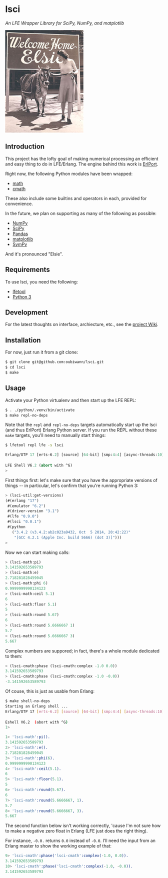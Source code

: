 # lsci

*An LFE Wrapper Library for SciPy, NumPy, and matplotlib*

<img src="resources/images/WelcomeHomeElsie.jpg"/>


## Introduction

This project has the lofty goal of making numerical processing an efficient and
easy thing to do in LFE/Erlang. The engine behind this work is
[ErlPort](http://erlport.org/docs/python.html).

Right now, the following Python modules have been wrapped:

 * [math](https://docs.python.org/3/library/math.html)
 * [cmath](https://docs.python.org/3/library/cmath.html)

These also include some builtins and operators in each, provided for
convenience.

In the future, we plan on supporting as many of the following as possible:
 * [NumPy](http://www.numpy.org/)
 * [SciPy](http://www.scipy.org/scipylib/index.html)
 * [Pandas](http://pandas.pydata.org/)
 * [matplotlib](http://matplotlib.org/)
 * [SymPy](http://www.sympy.org/en/index.html)

And it's pronounced "Elsie".


## Requirements

To use lsci, you need the following:

* [lfetool](http://docs.lfe.io/quick-start/1.html)
* [Python 3](https://www.python.org/downloads/)


## Development

For the latest thoughts on interface, archiecture, etc., see the
[project Wiki](https://github.com/oubiwann/lsci/wiki).


## Installation

For now, just run it from a git clone:

```bash
$ git clone git@github.com:oubiwann/lsci.git
$ cd lsci
$ make
```


## Usage

Activate your Python virtualenv and then start up the LFE REPL:

```bash
$ . ./python/.venv/bin/activate
$ make repl-no-deps
```

Note that the ``repl`` and ``repl-no-deps`` targets automatically start up
the lsci (and thus ErlPort) Erlang Python server. If you run the REPL without
these ``make`` targets, you'll need to manually start things:

```bash
$ lfetool repl lfe -s lsci
```

```cl
Erlang/OTP 17 [erts-6.2] [source] [64-bit] [smp:4:4] [async-threads:10] ...

LFE Shell V6.2 (abort with ^G)
>
```

First things first: let's make sure that you have the appropriate versions
of things -- in particular, let's confirm that you're running Python 3:

```cl
> (lsci-util:get-versions)
(#(erlang "17")
 #(emulator "6.2")
 #(driver-version "3.1")
 #(lfe "0.9.0")
 #(lsci "0.0.1")
 #(python
   ("3.4.2 (v3.4.2:ab2c023a9432, Oct  5 2014, 20:42:22)"
    "[GCC 4.2.1 (Apple Inc. build 5666) (dot 3)]")))
>
```

Now we can start making calls:

```cl
> (lsci-math:pi)
3.141592653589793
> (lsci-math:e)
2.718281828459045
> (lsci-math:phi 6)
0.9999999990134123
> (lsci-math:ceil 5.1)
6
> (lsci-math:floor 5.1)
5
> (lsci-math:round 5.67)
6
> (lsci-math:round 5.6666667 1)
5.7
> (lsci-math:round 5.6666667 3)
5.667
```

Complex numbers are suppored; in fact, there's a whole module dedicated
to them:

```cl
> (lsci-cmath:phase (lsci-cmath:complex -1.0 0.0))
3.141592653589793
> (lsci-cmath:phase (lsci-cmath:complex -1.0 -0.0))
-3.141592653589793
```

Of couse, this is just as usable from Erlang:

```bash
$ make shell-no-deps
Starting an Erlang shell ...
Erlang/OTP 17 [erts-6.2] [source] [64-bit] [smp:4:4] [async-threads:10] ...

Eshell V6.2  (abort with ^G)
1>
```

```erlang
1> 'lsci-math':pi().
3.141592653589793
2> 'lsci-math':e().
2.718281828459045
3> 'lsci-math':phi(6).
0.9999999990134123
4> 'lsci-math':ceil(5.1).
6
5> 'lsci-math':floor(5.1).
5
6> 'lsci-math':round(5.67).
6
7> 'lsci-math':round(5.6666667, 1).
5.7
8> 'lsci-math':round(5.6666667, 3).
5.667
```

The second function below isn't working correctly, 'cause I'm not sure how
to make a negative zero float in Erlang (LFE just does the right thing).

For instance, ``-0.0.`` returns ``0.0`` instead of ``-0.0``. I'll
need the input from an Erlang master to show the working example of that:

```erlang
9> 'lsci-cmath':phase('lsci-cmath':complex(-1.0, 0.0)).
3.141592653589793
10> 'lsci-cmath':phase('lsci-cmath':complex(-1.0, -0.0)).
3.141592653589793
```
